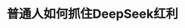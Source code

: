 # 普通人如何抓住DeepSeek红利

<PdfViewer
  src="/Blog/document/普通人如何抓住DeepSeek红利.pdf"
  download-file-name="普通人如何抓住DeepSeek红利.pdf"
/>
